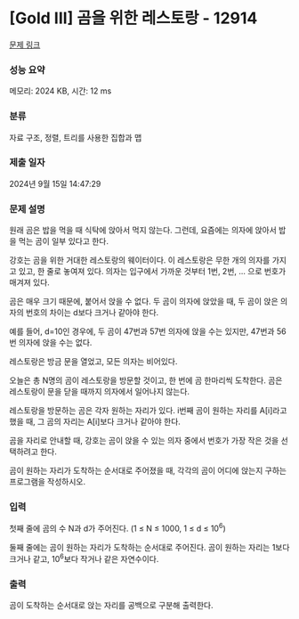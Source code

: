 # [Gold III] 곰을 위한 레스토랑 - 12914 

[문제 링크](https://www.acmicpc.net/problem/12914) 

### 성능 요약

메모리: 2024 KB, 시간: 12 ms

### 분류

자료 구조, 정렬, 트리를 사용한 집합과 맵

### 제출 일자

2024년 9월 15일 14:47:29

### 문제 설명

<p>원래 곰은 밥을 먹을 때 식탁에 앉아서 먹지 않는다. 그런데, 요즘에는 의자에 앉아서 밥을 먹는 곰이 일부 있다고 한다.</p>

<p>강호는 곰을 위한 거대한 레스토랑의 웨이터이다. 이 레스토랑은 무한 개의 의자를 가지고 있고, 한 줄로 놓여져 있다. 의자는 입구에서 가까운 것부터 1번, 2번, ... 으로 번호가 매겨져 있다.</p>

<p>곰은 매우 크기 때문에, 붙어서 앉을 수 없다. 두 곰이 의자에 앉았을 때, 두 곰이 앉은 의자의 번호의 차이는 d보다 크거나 같아야 한다.</p>

<p>예를 들어, d=10인 경우에, 두 곰이 47번과 57번 의자에 앉을 수는 있지만, 47번과 56번 의자에 앉을 수는 없다.</p>

<p>레스토랑은 방금 문을 열었고, 모든 의자는 비어있다.</p>

<p>오늘은 총 N명의 곰이 레스토랑을 방문할 것이고, 한 번에 곰 한마리씩 도착한다. 곰은 레스토랑이 문을 닫을 때까지 의자에서 일어나지 않는다.</p>

<p>레스토랑을 방문하는 곰은 각자 원하는 자리가 있다. i번째 곰이 원하는 자리를 A[i]라고 했을 때, 그 곰의 자리는 A[i]보다 크거나 같아야 한다.</p>

<p>곰을 자리로 안내할 때, 강호는 곰이 앉을 수 있는 의자 중에서 번호가 가장 작은 것을 선택하려고 한다.</p>

<p>곰이 원하는 자리가 도착하는 순서대로 주어졌을 때, 각각의 곰이 어디에 앉는지 구하는 프로그램을 작성하시오.</p>

### 입력 

 <p>첫째 줄에 곰의 수 N과 d가 주어진다. (1 ≤ N ≤ 1000, 1 ≤ d ≤ 10<sup>6</sup>)</p>

<p>둘째 줄에는 곰이 원하는 자리가 도착하는 순서대로 주어진다. 곰이 원하는 자리는 1보다 크거나 같고, 10<sup>6</sup>보다 작거나 같은 자연수이다.</p>

### 출력 

 <p>곰이 도착하는 순서대로 앉는 자리를 공백으로 구분해 출력한다.</p>

